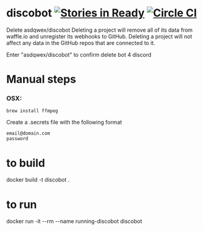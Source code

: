 # discobot [![Stories in Ready](https://badge.waffle.io/asdqwex/discobot.svg?label=ready&title=Ready)](http://waffle.io/asdqwex/discobot) [![Circle CI](https://circleci.com/gh/asdqwex/discobot.svg?style=svg)](https://circleci.com/gh/asdqwex/discobot)
Delete asdqwex/discobot
Deleting a project will remove all of its data from waffle.io and unregister its webhooks to GitHub. Deleting a project will not affect any data in the GitHub repos that are connected to it.

Enter "asdqwex/discobot" to confirm delete
bot 4 discord

# Manual steps
### OSX:
`brew install ffmpeg`

Create a .secrets file with the following format

    email@domain.com
    password

# to build
docker build -t discobot .

# to run
docker run -it --rm --name running-discobot discobot
